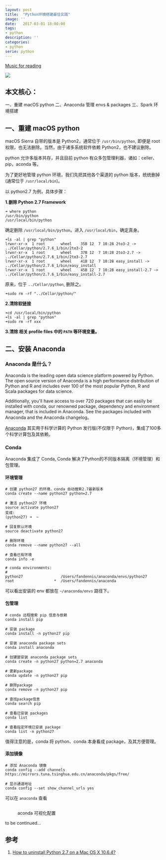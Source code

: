 ```yaml
---
layout: post
title:  "Python环境搭建最佳实践"
image: ''
date:   2017-03-01 18:00:00
tags:
- python
description: ''
categories:
- python
serie: python
---
```


<p class="music-read"><a href="https://y.qq.com/n/yqq/song/434676_num.html?ADTAG=h5_playsong&no_redirect=1">Music for reading</a></p>

<img src="/land-ml/assets/img/header/python-env-best-prictise.png">

## 本文核心：

一、重建 macOS python
二、Anaconda 管理 envs & packages
三、Spark 环境搭建


## 一、重建 macOS python

macOS Sierra 自带的版本是 Python2，通常位于 `/usr/bin/python`, 即便是 root 权限，也无法删除。当然，由于诸多系统软件依赖 Python2，也不建议删除。

python 允许多版本共存，并且目前 python 有众多包管理利器，诸如：celler、pip，aconda 等。

为了更好地管理 python 环境，我们先把其他各个渠道的 python 版本，统统删掉(通常位于 `/usr/local/bin`)。

以 python2.7 为例，具体步骤：

**1.删除 Python 2.7 Framework**

```shell
➜ where python
/usr/bin/python
/usr/local/bin/python
```

确定删除 `/usr/local/bin/python`。进入 `/usr/local/bin`，确定真身。

```shell
➜ls -al | grep "python"
lrwxr-xr-x  1 root       wheel    35B 12  7 10:28 2to3-2 -> ../Cellar/python/2.7.6_1/bin/2to3-2
lrwxr-xr-x  1 root       wheel    37B 12  7 10:28 2to3-2.7 -> ../Cellar/python/2.7.6_1/bin/2to3-2.7
lrwxr-xr-x  1 root       wheel    41B 12  7 10:28 easy_install -> ../Cellar/python/2.7.6_1/bin/easy_install
lrwxr-xr-x  1 root       wheel    45B 12  7 10:28 easy_install-2.7 -> ../Cellar/python/2.7.6_1/bin/easy_install-2.7
```

原来，位于 `../Cellar/python`, 删除之。

``` shell
➜sudo rm -rf "../Cellar/python/"
```

**2.清除软链接**

```shell
➜cd /usr/local/bin/python
➜ls -al | grep "python"
➜sudo rm -rf xxx
```

**3.清除 相关 profile files 中的 `PATH` 等环境变量。**


## 二、安装 Anaconda

### Anaconda 是什么？

<p>     Anaconda is the leading open data science platform powered by Python. The open source version of Anaconda is a high performance distribution of Python and R and includes over 100 of the most popular Python, R and Scala packages for data science.</p>

<p>     Additionally, you'll have access to over 720 packages that can easily be installed with conda, our renowned package, dependency and environment manager, that is included in Anaconda. See the packages included with Anaconda and the Anaconda changelog。</p>

<a href="https://www.continuum.io/" target="_blank">Anaconda</a> 其实用于科学计算的 Python 发行版(不仅限于 Python)，集成了100多个科学计算包及其依赖。

### Conda
Anaconda 集成了 Conda,  Conda 解决了Python的不同版本隔离（环境管理）和包管理。

#### 环境管理

```shell
# 创建 python27 的环境，conda 自动搜索2.7最新版本
conda create --name python27 python=2.7

# 激活 python27 环境
source activate python27
变成: 
(python27) ➜  ~ 

# 回复默认环境
source deactivate python27

# 删除环境
conda remove --name python27 --all

# 查看已有环境
conda info -e

# conda environments:
#
python27                 /Users/fandennis/anaconda/envs/python27
root                  *  /Users/fandennis/anaconda
```

可以看出安装的 env 都放在 `~/anaconda/envs` 路径下。

#### 包管理

```shell
# conda 远程搜索 pip 信息与依赖
conda install pip

# 安装 package
conda install -n python27 pip

# 安装 anaconda package sets
conda install anaconda

# 创建是安装 anaconda package sets
conda create -n python27 python=2.7 anaconda

# 更新package
conda update -n python27 pip

# 删除package
conda remove -n python27 pip

# 查找package信息
conda search pip

# 查看已安装 packages
conda list

# 查看指定环境已安装 package
conda list -n python27
```

值得注意的是，conda 将 python、conda 本身看成 package，及其方便管理。

#### 添加镜像

``` shell
# 添加 Anaconda 镜像
conda config --add channels https://mirrors.tuna.tsinghua.edu.cn/anaconda/pkgs/free/

# 显示通道地址
conda config --set show_channel_urls yes
```

可以在 `anaconda` 查看


<figure class="foto-legenda">
    <img src="{{ "/land-ml/assets/img/python/python-env-best-prictice/anaconda-config.png"}}" alt="">
    <figcaption> <p>aconda 可视化配置</p>
    </figcaption>
</figure>


to be continued...


## 参考
1. <a href="http://stackoverflow.com/questions/3819449/how-to-uninstall-python-2-7-on-a-mac-os-x-10-6-4" target="_blank">How to uninstall Python 2.7 on a Mac OS X 10.6.4?</a>
